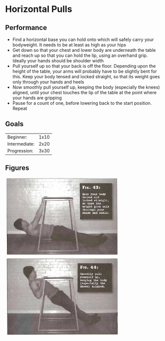 # Horizontal Pulls

## Performance

- Find a horizontal base you can hold onto which will safely carry your bodyweight. It needs to be at least as high as your hips
- Get down so that your chest and lower body are underneath the table and reach up so that you can hold the lip, using an overhand grip. Ideally your hands should be shoulder width
- Pull yourself up so that your back is off the floor. Depending upon the height of the table, your arms will probably have to be slightly bent for this. Keep your body tensed and locked straight, so that its weight goes only through your hands and heels
- Now smoothly pull yourself up, keeping the body (especially the knees) aligned, until your chest touches the lip of the table at the point where your hands are gripping
- Pause for a count of one, before lowering back to the start position. Repeat

## Goals

| | |
|---|---|
|Beginner: | 1x10 |
|Intermediate: | 2x20 |
|Progression: | 3x30 |

## Figures

![](../images/03_pullups/Horizontal-Pulls-Convict-Conditioning.jpg)
